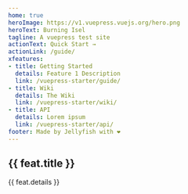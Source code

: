```yaml
---
home: true
heroImage: https://v1.vuepress.vuejs.org/hero.png
heroText: Burning Isel
tagline: A vuepress test site
actionText: Quick Start →
actionLink: /guide/
xfeatures:
- title: Getting Started
  details: Feature 1 Description
  link: /vuepress-starter/guide/
- title: Wiki
  details: The Wiki
  link: /vuepress-starter/wiki/
- title: API
  details: Lorem ipsum
  link: /vuepress-starter/api/
footer: Made by Jellyfish with ❤️
---
```


<div class="features">
  <div class="feature" v-for="feat in $page.frontmatter.xfeatures">
    <h2><a v-bind:href="feat.link">{{ feat.title }}</a></h2>
    <p>{{ feat.details }}</p>
  </div>
</div>

